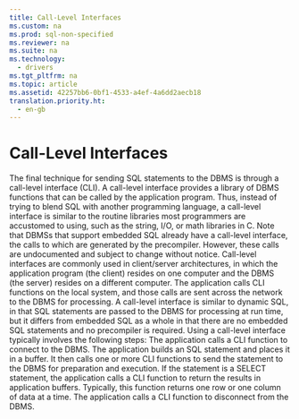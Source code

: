 ```yaml
---
title: Call-Level Interfaces
ms.custom: na
ms.prod: sql-non-specified
ms.reviewer: na
ms.suite: na
ms.technology: 
  - drivers
ms.tgt_pltfrm: na
ms.topic: article
ms.assetid: 42257bb6-0bf1-4533-a4ef-4a6dd2aecb18
translation.priority.ht: 
  - en-gb
---
```

# Call-Level Interfaces
<?xml version="1.0" encoding="utf-8"?>
<developerConceptualDocument xmlns="http://ddue.schemas.microsoft.com/authoring/2003/5" xmlns:xlink="http://www.w3.org/1999/xlink" xmlns:xsi="http://www.w3.org/2001/XMLSchema-instance" xsi:schemaLocation="http://ddue.schemas.microsoft.com/authoring/2003/5 http://dduestorage.blob.core.windows.net/ddueschema/developer.xsd">
  <introduction>
    <para>The final technique for sending SQL statements to the DBMS is through a call-level interface (CLI). A call-level interface provides a library of DBMS functions that can be called by the application program. Thus, instead of trying to blend SQL with another programming language, a call-level interface is similar to the routine libraries most programmers are accustomed to using, such as the string, I/O, or math libraries in C. Note that DBMSs that support embedded SQL already have a call-level interface, the calls to which are generated by the precompiler. However, these calls are undocumented and subject to change without notice.</para>
    <para>Call-level interfaces are commonly used in client/server architectures, in which the application program (the client) resides on one computer and the DBMS (the server) resides on a different computer. The application calls CLI functions on the local system, and those calls are sent across the network to the DBMS for processing.</para>
    <para>A call-level interface is similar to dynamic SQL, in that SQL statements are passed to the DBMS for processing at run time, but it differs from embedded SQL as a whole in that there are no embedded SQL statements and no precompiler is required.</para>
    <para>Using a call-level interface typically involves the following steps:  </para>
    <list class="ordered">
      <listItem>
        <para>The application calls a CLI function to connect to the DBMS.</para>
      </listItem>
      <listItem>
        <para>The application builds an SQL statement and places it in a buffer. It then calls one or more CLI functions to send the statement to the DBMS for preparation and execution.</para>
      </listItem>
      <listItem>
        <para>If the statement is a SELECT statement, the application calls a CLI function to return the results in application buffers. Typically, this function returns one row or one column of data at a time.</para>
      </listItem>
      <listItem>
        <para>The application calls a CLI function to disconnect from the DBMS.</para>
      </listItem>
    </list>
  </introduction>
  <relatedTopics />
</developerConceptualDocument>